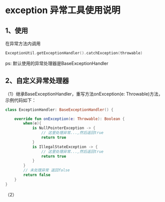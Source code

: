 # exception 异常工具使用说明

## 1、使用
在异常方法内调用
```kotlin
ExceptionUtil.getExceptionHandler().catchException(throwable)
```
ps: 默认使用的异常处理器是BaseExceptionHandler
## 2、自定义异常处理器
（1）继承BaseExceptionHandler，重写方法onException(e: Throwable)方法，示例代码如下：
```kotlin
class ExceptionHandler: BaseExceptionHandler() {

    override fun onException(e: Throwable): Boolean {
        when(e){
            is NullPointerException -> {
                // 这里处理异常...,然后返回true
                return true
            }
            is IllegalStateException -> {
                // 这里处理异常...,然后返回true
                return true
            }
        }
        // 未处理异常 返回false
        return false
    }
}
```
（2）